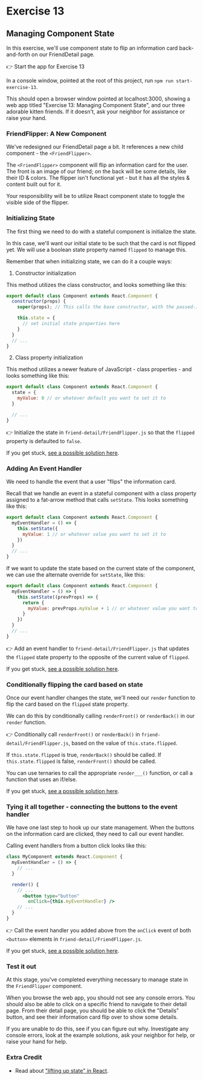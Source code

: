 # Exercise 13
## Managing Component State

In this exercise, we'll use component state to flip an information card back-and-forth on our FriendDetail page.

👉 Start the app for Exercise 13

In a console window, pointed at the root of this project, run `npm run start-exercise-13`.

This should open a browser window pointed at localhost:3000, showing a web app titled "Exercise 13: Managing Component State", and our three adorable kitten friends. If it doesn't, ask your neighbor for assistance or raise your hand.

### FriendFlipper: A New Component

We've redesigned our FriendDetail page a bit. It references a new child component - the `<FriendFlipper>`. 

The `<FriendFlipper>` component will flip an information card for the user. The front is an image of our friend; on the back will be some details, like their ID & colors. The flipper isn't functional yet - but it has all the styles & content built out for it.

Your responsibility will be to utilize React component state to toggle the visible side of the flipper.

### Initializing State

The first thing we need to do with a stateful component is initialize the state.

In this case, we'll want our initial state to be such that the card is not flipped yet. We will use a boolean state property named `flipped` to manage this.

Remember that when initializing state, we can do it a couple ways:

1. Constructor initialization

This method utilizes the class constructor, and looks something like this:

```jsx
export default class Component extends React.Component {
  constructor(props) {
    super(props); // This calls the base constructor, with the passed-in props. 

    this.state = {
      // set initial state properties here
    }
  }
  // ...
}
```

2. Class property initialization

This method utilizes a newer feature of JavaScript - class properties - and looks something like this:

```jsx
export default class Component extends React.Component {
  state = {
    myValue: 0 // or whatever default you want to set it to
  }

  // ...
}
```

👉 Initialize the state in `friend-detail/FriendFlipper.js` so that the `flipped` property is defaulted to `false`.

If you get stuck, [see a possible solution here](./SOLUTIONS.md#initialization).

### Adding An Event Handler

We need to handle the event that a user "flips" the information card.

Recall that we handle an event in a stateful component with a class property assigned to a fat-arrow method that calls `setState`. This looks something like this: 

```jsx
export default class Component extends React.Component {
  myEventHandler = () => {
    this.setState({
      myValue: 1 // or whatever value you want to set it to
    })
  }
  // ...
}
```

If we want to update the state based on the current state of the component, we can use the alternate override for `setState`, like this: 

```jsx
export default class Component extends React.Component {
  myEventHandler = () => {
    this.setState((prevProps) => {
      return {
        myValue: prevProps.myValue + 1 // or whatever value you want to set it to
      }
    })
  }
  // ...
}
```

👉 Add an event handler to `friend-detail/FriendFlipper.js` that updates the `flipped` state property to the opposite of the current value of `flipped`.

If you get stuck, [see a possible solution here](./SOLUTIONS.md#event-handler).

### Conditionally flipping the card based on state

Once our event handler changes the state, we'll need our `render` function to flip the card based on the `flipped` state property.

We can do this by conditionally calling `renderFront()` or `renderBack()` in our `render` function.

👉 Conditionally call `renderFront()` or `renderBack()` in `friend-detail/FriendFlipper.js`, based on the value of `this.state.flipped`. 

If `this.state.flipped` is true, `renderBack()` should be called. If `this.state.flipped` is false, `renderFront()` should be called.

You can use ternaries to call the appropriate `render___()` function, or call a function that uses an if/else. 

If you get stuck, [see a possible solution here](./SOLUTIONS.md#conditional-render).

### Tying it all together - connecting the buttons to the event handler

We have one last step to hook up our state management. When the buttons on the information card are clicked, they need to call our event handler.

Calling event handlers from a button click looks like this:

```jsx
class MyComponent extends React.Component {
  myEventHandler = () => {
    // ...
  }

  render() {
    // ...
      <button type="button"
        onClick={this.myEventHandler} />
    // ...
  }
}
```

👉 Call the event handler you added above from the `onClick` event of both `<button>` elements in `friend-detail/FriendFlipper.js`. 

If you get stuck, [see a possible solution here](./SOLUTIONS.md#connect-buttons-to-handler).

### Test it out

At this stage, you've completed everything necessary to manage state in the `FriendFlipper` component.

When you browse the web app, you should not see any console errors. You should also be able to click on a specific friend to navigate to their detail page. From their detail page, you should be able to click the "Details" button, and see their information card flip over to show some details.

If you are unable to do this, see if you can figure out why. Investigate any console errors, look at the example solutions, ask your neighbor for help, or raise your hand for help.

### Extra Credit

* Read about ["lifting up state" in React](https://reactjs.org/docs/lifting-state-up.html).
